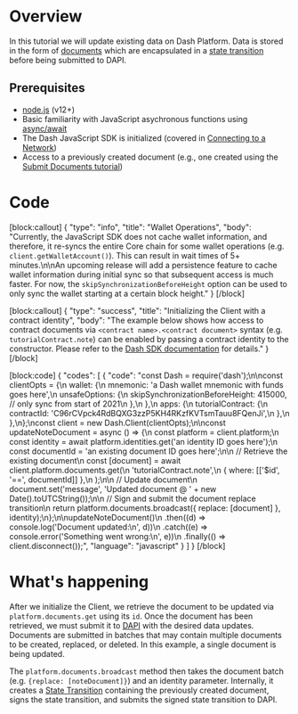 # Overview

In this tutorial we will update existing data on Dash Platform. Data is stored in the form of [documents](explanation-platform-protocol-document) which are encapsulated in a [state transition](explanation-platform-protocol-state-transition) before being submitted to DAPI. 

## Prerequisites
- [node.js](https://nodejs.org/en/) (v12+)
- Basic familiarity with JavaScript asychronous functions using [async/await](https://developer.mozilla.org/en-US/docs/Learn/JavaScript/Asynchronous/Async_await)
- The Dash JavaScript SDK is initialized (covered in [Connecting to a Network](tutorial-connecting-to-testnet))
- Access to a previously created document (e.g., one created using the [Submit Documents tutorial](tutorial-submit-documents))

# Code
[block:callout]
{
  "type": "info",
  "title": "Wallet Operations",
  "body": "Currently, the JavaScript SDK does not cache wallet information, and therefore, it re-syncs the entire Core chain for some wallet operations (e.g. `client.getWalletAccount()`). This can result in wait times of  5+ minutes.\n\nAn upcoming release will add a persistence feature to cache wallet information during initial sync so that subsequent access is much faster. For now, the `skipSynchronizationBeforeHeight` option can be used to only sync the wallet starting at a certain block height."
}
[/block]

[block:callout]
{
  "type": "success",
  "title": "Initializing the Client with a contract identity",
  "body": "The example below shows how access to contract documents via `<contract name>.<contract document>` syntax (e.g. `tutorialContract.note`) can be enabled by passing a contract identity to the constructor. Please refer to the [Dash SDK documentation](https://dashevo.github.io/js-dash-sdk/#/getting-started/multiple-apps) for details."
}
[/block]

[block:code]
{
  "codes": [
    {
      "code": "const Dash = require('dash');\n\nconst clientOpts = {\n  wallet: {\n    mnemonic: 'a Dash wallet mnemonic with funds goes here',\n    unsafeOptions: {\n      skipSynchronizationBeforeHeight: 415000, // only sync from start of 2021\n    },\n  },\n  apps: {\n    tutorialContract: {\n      contractId: 'C96rCVpck4RdBQXG3zzP5KH4RKzfKVTsmTauu8FQenJi',\n    },\n  },\n};\nconst client = new Dash.Client(clientOpts);\n\nconst updateNoteDocument = async () => {\n  const platform = client.platform;\n  const identity = await platform.identities.get('an identity ID goes here');\n  const documentId = 'an existing document ID goes here';\n\n  // Retrieve the existing document\n  const [document] = await client.platform.documents.get(\n    'tutorialContract.note',\n    { where: [['$id', '==', documentId]] },\n  );\n\n  // Update document\n  document.set('message', 'Updated document @ ' + new Date().toUTCString());\n\n  // Sign and submit the document replace transition\n  return platform.documents.broadcast({ replace: [document] }, identity);\n};\n\nupdateNoteDocument()\n  .then((d) => console.log('Document updated:\\n', d))\n  .catch((e) => console.error('Something went wrong:\\n', e))\n  .finally(() => client.disconnect());",
      "language": "javascript"
    }
  ]
}
[/block]
# What's happening

After we initialize the Client, we retrieve the document to be updated via `platform.documents.get` using its `id`. Once the document has been retrieved, we must submit it to [DAPI](explanation-dapi) with the desired data updates. Documents are submitted in batches that may contain multiple documents to be created, replaced, or deleted. In this example, a single document is being updated.

The `platform.documents.broadcast` method then takes the document batch (e.g. `{replace: [noteDocument]}`) and an identity parameter. Internally, it creates a [State Transition](explanation-platform-protocol-state-transition) containing the previously created document, signs the state transition, and submits the signed state transition to DAPI.